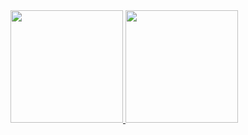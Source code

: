 <div>
<a href="https://github.com/gmsj">
<img loading="lazy" height="180em" src="https://github-readme-stats.vercel.app/api/top-langs/?username=gmsj&layout=compact&langs_count=7&theme=dracula"/>
<img loading="lazy" height="180em" src="https://github-readme-stats.vercel.app/api?username=gmsj&show_icons=true&theme=dracula&include_all_commits=true&count_private=true"/>
</div>
